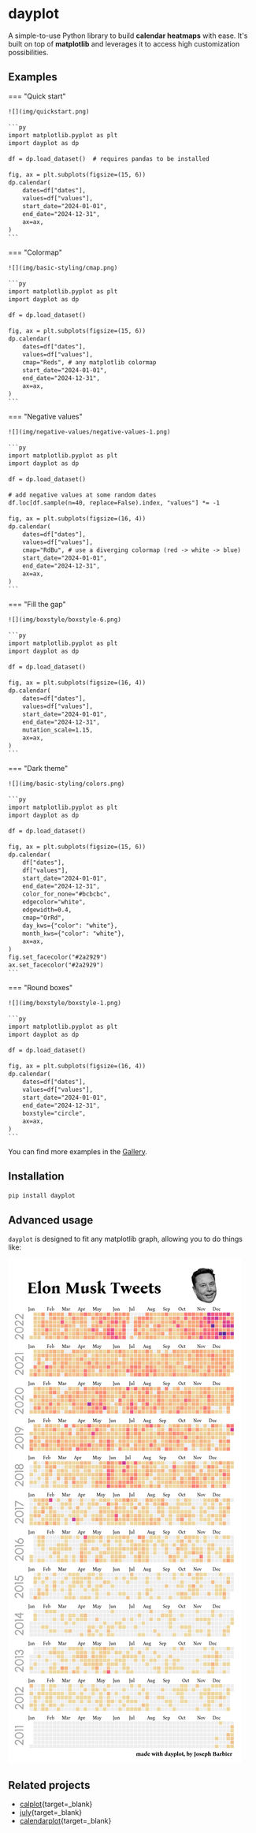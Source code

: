 # dayplot

A simple-to-use Python library to build **calendar heatmaps** with ease. It's built on top of **matplotlib** and leverages it to access high customization possibilities.

## Examples

=== "Quick start"

    ![](img/quickstart.png)

    ```py
    import matplotlib.pyplot as plt
    import dayplot as dp

    df = dp.load_dataset()  # requires pandas to be installed

    fig, ax = plt.subplots(figsize=(15, 6))
    dp.calendar(
        dates=df["dates"],
        values=df["values"],
        start_date="2024-01-01",
        end_date="2024-12-31",
        ax=ax,
    )
    ```

=== "Colormap"

    ![](img/basic-styling/cmap.png)

    ```py
    import matplotlib.pyplot as plt
    import dayplot as dp

    df = dp.load_dataset()

    fig, ax = plt.subplots(figsize=(15, 6))
    dp.calendar(
        dates=df["dates"],
        values=df["values"],
        cmap="Reds", # any matplotlib colormap
        start_date="2024-01-01",
        end_date="2024-12-31",
        ax=ax,
    )
    ```

=== "Negative values"

    ![](img/negative-values/negative-values-1.png)

    ```py
    import matplotlib.pyplot as plt
    import dayplot as dp

    df = dp.load_dataset()

    # add negative values at some random dates
    df.loc[df.sample(n=40, replace=False).index, "values"] *= -1

    fig, ax = plt.subplots(figsize=(16, 4))
    dp.calendar(
        dates=df["dates"],
        values=df["values"],
        cmap="RdBu", # use a diverging colormap (red -> white -> blue)
        start_date="2024-01-01",
        end_date="2024-12-31",
        ax=ax,
    )
    ```

=== "Fill the gap"

    ![](img/boxstyle/boxstyle-6.png)

    ```py
    import matplotlib.pyplot as plt
    import dayplot as dp

    df = dp.load_dataset()

    fig, ax = plt.subplots(figsize=(16, 4))
    dp.calendar(
        dates=df["dates"],
        values=df["values"],
        start_date="2024-01-01",
        end_date="2024-12-31",
        mutation_scale=1.15,
        ax=ax,
    )
    ```

=== "Dark theme"

    ![](img/basic-styling/colors.png)

    ```py
    import matplotlib.pyplot as plt
    import dayplot as dp

    df = dp.load_dataset()

    fig, ax = plt.subplots(figsize=(15, 6))
    dp.calendar(
        df["dates"],
        df["values"],
        start_date="2024-01-01",
        end_date="2024-12-31",
        color_for_none="#bcbcbc",
        edgecolor="white",
        edgewidth=0.4,
        cmap="OrRd",
        day_kws={"color": "white"},
        month_kws={"color": "white"},
        ax=ax,
    )
    fig.set_facecolor("#2a2929")
    ax.set_facecolor("#2a2929")
    ```

=== "Round boxes"

    ![](img/boxstyle/boxstyle-1.png)

    ```py
    import matplotlib.pyplot as plt
    import dayplot as dp

    df = dp.load_dataset()

    fig, ax = plt.subplots(figsize=(16, 4))
    dp.calendar(
        dates=df["dates"],
        values=df["values"],
        start_date="2024-01-01",
        end_date="2024-12-31",
        boxstyle="circle",
        ax=ax,
    )
    ```

You can find more examples in the [Gallery](gallery).

## Installation

```bash
pip install dayplot
```

## Advanced usage

`dayplot` is designed to fit any matplotlib graph, allowing you to do things like:

[![](img/advanced/advanced-2.png)](tuto/advanced)

## Related projects

- [calplot](https://github.com/tomkwok/calplot){target=\_blank}
- [july](https://github.com/e-hulten/july){target=\_blank}
- [calendarplot](https://github.com/dhowland/calendarplot){target=\_blank}

<br><br>
